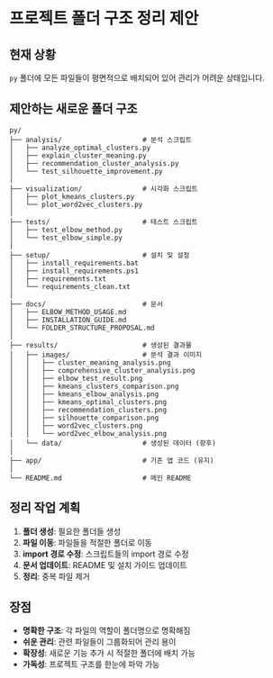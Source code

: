 # 프로젝트 폴더 구조 정리 제안

## 현재 상황
`py` 폴더에 모든 파일들이 평면적으로 배치되어 있어 관리가 어려운 상태입니다.

## 제안하는 새로운 폴더 구조

```
py/
├── analysis/                    # 분석 스크립트
│   ├── analyze_optimal_clusters.py
│   ├── explain_cluster_meaning.py
│   ├── recommendation_cluster_analysis.py
│   └── test_silhouette_improvement.py
│
├── visualization/               # 시각화 스크립트
│   ├── plot_kmeans_clusters.py
│   └── plot_word2vec_clusters.py
│
├── tests/                       # 테스트 스크립트
│   ├── test_elbow_method.py
│   └── test_elbow_simple.py
│
├── setup/                       # 설치 및 설정
│   ├── install_requirements.bat
│   ├── install_requirements.ps1
│   ├── requirements.txt
│   └── requirements_clean.txt
│
├── docs/                        # 문서
│   ├── ELBOW_METHOD_USAGE.md
│   ├── INSTALLATION_GUIDE.md
│   └── FOLDER_STRUCTURE_PROPOSAL.md
│
├── results/                     # 생성된 결과물
│   ├── images/                  # 분석 결과 이미지
│   │   ├── cluster_meaning_analysis.png
│   │   ├── comprehensive_cluster_analysis.png
│   │   ├── elbow_test_result.png
│   │   ├── kmeans_clusters_comparison.png
│   │   ├── kmeans_elbow_analysis.png
│   │   ├── kmeans_optimal_clusters.png
│   │   ├── recommendation_clusters.png
│   │   ├── silhouette_comparison.png
│   │   ├── word2vec_clusters.png
│   │   └── word2vec_elbow_analysis.png
│   └── data/                    # 생성된 데이터 (향후)
│
├── app/                         # 기존 앱 코드 (유지)
│
└── README.md                    # 메인 README
```

## 정리 작업 계획

1. **폴더 생성**: 필요한 폴더들 생성
2. **파일 이동**: 파일들을 적절한 폴더로 이동
3. **import 경로 수정**: 스크립트들의 import 경로 수정
4. **문서 업데이트**: README 및 설치 가이드 업데이트
5. **정리**: 중복 파일 제거

## 장점

- **명확한 구조**: 각 파일의 역할이 폴더명으로 명확해짐
- **쉬운 관리**: 관련 파일들이 그룹화되어 관리 용이
- **확장성**: 새로운 기능 추가 시 적절한 폴더에 배치 가능
- **가독성**: 프로젝트 구조를 한눈에 파악 가능
